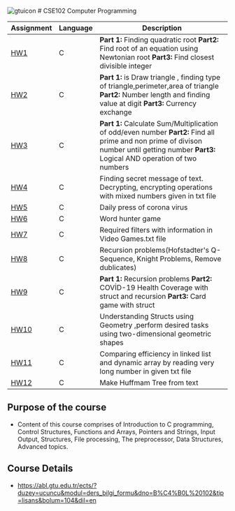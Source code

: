 ![gtuicon](https://seeklogo.com/images/G/gebze-teknik-universitesi-gtu-logo-DB51C963F7-seeklogo.com.png) # CSE102  Computer Programming 

Assignment  | Language | Description
------------- | ------------- | ------------- 
[HW1](https://github.com/mbulucay/CSE-102-Computer-Programming-Course/tree/master/HW1)  | C | __Part 1:__  Finding quadratic root __Part2:__ Find root of an equation using Newtonian root __Part3:__ Find closest divisible integer
[HW2](https://github.com/mbulucay/CSE-102-Computer-Programming-Course/tree/master/HW2)  | C | __Part 1:__ is Draw triangle , finding type of triangle,perimeter,area of triangle __Part2:__ Number length and finding value at digit __Part3:__ Currency exchange
[HW3](https://github.com/mbulucay/CSE-102-Computer-Programming-Course/tree/master/HW3)  | C |  __Part 1:__  Calculate Sum/Multiplication of odd/even number __Part2:__ Find all prime and non prime of divison number until getting number __Part3:__ Logical AND operation of two numbers
[HW4](https://github.com/mbulucay/CSE-102-Computer-Programming-Course/tree/master/HW4)  | C | Finding secret message of text. Decrypting, encrypting operations with mixed numbers given in txt file
[HW5](https://github.com/mbulucay/CSE-102-Computer-Programming-Course/tree/master/HW5)  | C | Daily press of corona virus
[HW6](https://github.com/mbulucay/CSE-102-Computer-Programming-Course/tree/master/HW6)  | C | Word hunter game
[HW7](https://github.com/mbulucay/CSE-102-Computer-Programming-Course/tree/master/HW7)  | C | Required filters with information in Video Games.txt file
[HW8](https://github.com/mbulucay/CSE-102-Computer-Programming-Course/tree/master/HW8)  | C | Recursion problems(Hofstadter's Q-Sequence, Knight Problems, Remove dublicates)
[HW9](https://github.com/mbulucay/CSE-102-Computer-Programming-Course/tree/master/HW9)  | C | __Part 1:__ Recursion problems __Part2:__ COVİD-19 Health Coverage with struct and recursion __Part3:__ Card game with struct
[HW10](https://github.com/mbulucay/CSE-102-Computer-Programming-Course/tree/master/HW10) | C | Understanding Structs using Geometry ,perform desired tasks using two-dimensional geometric shapes
[HW11](https://github.com/mbulucay/CSE-102-Computer-Programming-Course/tree/master/HW11) | C | Comparing efficiency in linked list and dynamic array by reading very long number in given txt file
[HW12](https://github.com/mbulucay/CSE-102-Computer-Programming-Course/tree/master/HW12) | C | Make Huffmam Tree from text

## Purpose of the course
- Content of this course comprises of Introduction to C programming, Control Structures, Functions and Arrays, Pointers and Strings, Input Output, Structures, File processing, The preprocessor, Data Structures, Advanced topics.

## Course Details
- https://abl.gtu.edu.tr/ects/?duzey=ucuncu&modul=ders_bilgi_formu&dno=B%C4%B0L%20102&tip=lisans&bolum=104&dil=en

